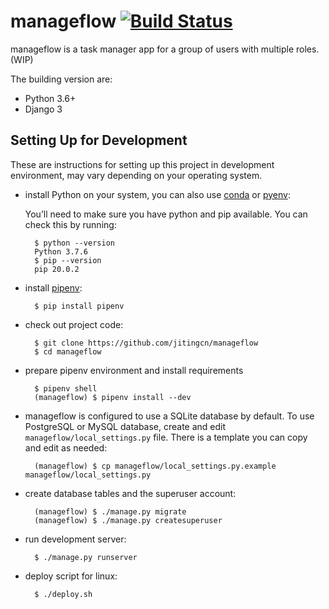 # manageflow [![Build Status](https://travis-ci.com/jitingcn/manageflow.svg?branch=master)](https://travis-ci.com/jitingcn/manageflow)

manageflow is a task manager app for a group of users with multiple roles. (WIP)

The building version are:

* Python 3.6+
* Django 3

## Setting Up for Development

These are instructions for setting up this project
in development environment, may vary depending on your operating system.

* install Python on your system, you can also use [conda](https://docs.conda.io/en/latest/) or [pyenv](https://github.com/pyenv/pyenv):

    You’ll need to make sure you have python and pip available. You can check this by running:

        $ python --version
        Python 3.7.6
        $ pip --version
        pip 20.0.2

* install [pipenv](https://github.com/pypa/pipenv):

        $ pip install pipenv

* check out project code:

        $ git clone https://github.com/jitingcn/manageflow
        $ cd manageflow

* prepare pipenv environment and install requirements

        $ pipenv shell
        (manageflow) $ pipenv install --dev

* manageflow is configured to use a SQLite database by default. To use
  PostgreSQL or MySQL database, create and edit `manageflow/local_settings.py` file.
  There is a template you can copy and edit as needed:

        (manageflow) $ cp manageflow/local_settings.py.example manageflow/local_settings.py

* create database tables and the superuser account:

        (manageflow) $ ./manage.py migrate
        (manageflow) $ ./manage.py createsuperuser

* run development server:

        $ ./manage.py runserver

* deploy script for linux:

        $ ./deploy.sh
